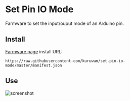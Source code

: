 # Set Pin IO Mode
Farmware to set the input/ouput mode of an Arduino pin.

## Install
[Farmware page](https://my.farm.bot/app/farmware) install URL:
```
https://raw.githubusercontent.com/kuruwan/set-pin-io-mode/master/manifest.json
```

## Use

![screenshot](https://user-images.githubusercontent.com/12681652/40814211-bcb52238-64f3-11e8-99b4-2dd6f599dce6.png)
